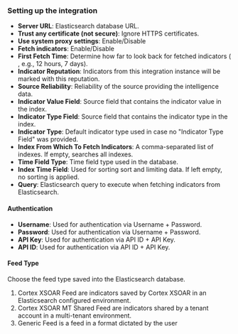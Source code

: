 ### Setting up the integration
* __Server URL__: Elasticsearch database URL. 
* __Trust any certificate (not secure)__: Ignore HTTPS certificates.
* __Use system proxy settings__: Enable/Disable
* __Fetch indicators__: Enable/Disable
* __First Fetch Time__: Determine how far to look back for fetched indicators (<number> <time unit>, e.g., 12 hours, 7 days).
* __Indicator Reputation__: Indicators from this integration instance will be marked with this reputation.
* __Source Reliability__: Reliability of the source providing the intelligence data.
* __Indicator Value Field__: Source field that contains the indicator value in the index.
* __Indicator Type Field__: Source field that contains the indicator type in the index.
* __Indicator Type__: Default indicator type used in case no "Indicator Type Field" was provided.
* __Index From Which To Fetch Indicators__: A comma-separated list of indexes. If empty, searches all indexes.
* __Time Field Type__: Time field type used in the database.
* __Index Time Field__: Used for sorting sort and limiting data. If left empty, no sorting is applied.
* __Query__: Elasticsearch query to execute when fetching indicators from Elasticsearch.

#### Authentication
* __Username__: Used for authentication via Username + Password.
* __Password__: Used for authentication via Username + Password.
* __API Key__: Used for authentication via API ID + API Key.
* __API ID__: Used for authentication via API ID + API Key.


#### Feed Type
Choose the feed type saved into the Elasticsearch database.
1. Cortex XSOAR Feed are indicators saved by Cortex XSOAR in an Elasticsearch configured environment. 
2. Cortex XSOAR MT Shared Feed are indicators shared by a tenant account in a multi-tenant environment. 
3. Generic Feed is a feed in a format dictated by the user
